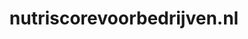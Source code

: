 ---
layout: post
title:  "nutriscorevoorbedrijven.nl"
internal_url:  "/data/nutriscorevoorbedrijven.nl.html"
categories: dutchgov
---